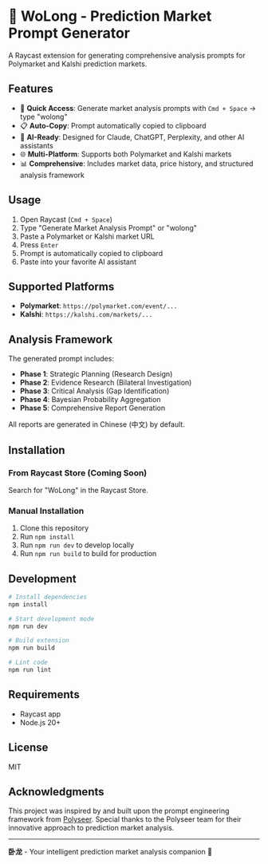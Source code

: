 # 🔮 WoLong - Prediction Market Prompt Generator

A Raycast extension for generating comprehensive analysis prompts for Polymarket and Kalshi prediction markets.

## Features

- 🎯 **Quick Access**: Generate market analysis prompts with `Cmd + Space` → type "wolong"
- 📋 **Auto-Copy**: Prompt automatically copied to clipboard
- 🤖 **AI-Ready**: Designed for Claude, ChatGPT, Perplexity, and other AI assistants
- 🌐 **Multi-Platform**: Supports both Polymarket and Kalshi markets
- 📊 **Comprehensive**: Includes market data, price history, and structured analysis framework

## Usage

1. Open Raycast (`Cmd + Space`)
2. Type "Generate Market Analysis Prompt" or "wolong"
3. Paste a Polymarket or Kalshi market URL
4. Press `Enter`
5. Prompt is automatically copied to clipboard
6. Paste into your favorite AI assistant

## Supported Platforms

- **Polymarket**: `https://polymarket.com/event/...`
- **Kalshi**: `https://kalshi.com/markets/...`

## Analysis Framework

The generated prompt includes:

- **Phase 1**: Strategic Planning (Research Design)
- **Phase 2**: Evidence Research (Bilateral Investigation)
- **Phase 3**: Critical Analysis (Gap Identification)
- **Phase 4**: Bayesian Probability Aggregation
- **Phase 5**: Comprehensive Report Generation

All reports are generated in Chinese (中文) by default.

## Installation

### From Raycast Store (Coming Soon)

Search for "WoLong" in the Raycast Store.

### Manual Installation

1. Clone this repository
2. Run `npm install`
3. Run `npm run dev` to develop locally
4. Run `npm run build` to build for production

## Development

```bash
# Install dependencies
npm install

# Start development mode
npm run dev

# Build extension
npm run build

# Lint code
npm run lint
```

## Requirements

- Raycast app
- Node.js 20+

## License

MIT

## Acknowledgments

This project was inspired by and built upon the prompt engineering framework from [Polyseer](https://github.com/yorkeccak/Polyseer). Special thanks to the Polyseer team for their innovative approach to prediction market analysis.

---

**卧龙** - Your intelligent prediction market analysis companion 🐉
